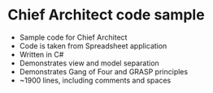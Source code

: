 # Chief Architect code sample
 - Sample code for Chief Architect
 - Code is taken from Spreadsheet application
 - Written in C#
 - Demonstrates view and model separation
 - Demonstrates Gang of Four and GRASP principles
 - ~1900 lines, including comments and spaces
